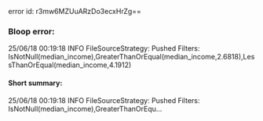 error id: r3mw6MZUuARzDo3ecxHrZg==
### Bloop error:

25/06/18 00:19:18 INFO FileSourceStrategy: Pushed Filters: IsNotNull(median_income),GreaterThanOrEqual(median_income,2.6818),LessThanOrEqual(median_income,4.1912)
#### Short summary: 

25/06/18 00:19:18 INFO FileSourceStrategy: Pushed Filters: IsNotNull(median_income),GreaterThanOrEqu...